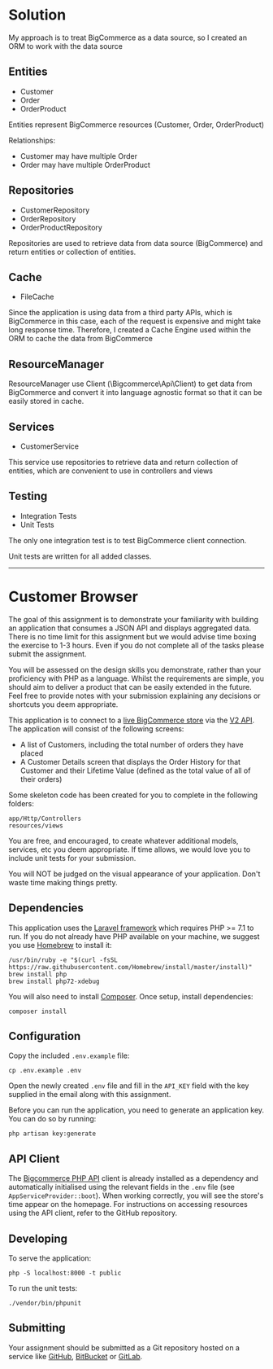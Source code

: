  # Solution
 
 My approach is to treat BigCommerce as a data source, so I created an ORM to work with the data source
 
 ## Entities
 * Customer 
 * Order
 * OrderProduct
 
 Entities represent BigCommerce resources (Customer, Order, OrderProduct)
 
 Relationships:  
 * Customer may have multiple Order
 * Order may have multiple OrderProduct
 
 ## Repositories
 * CustomerRepository
 * OrderRepository
 * OrderProductRepository
 
 Repositories are used to retrieve data from data source (BigCommerce) and return entities or collection of entities.
 
 ## Cache
 * FileCache
 
 Since the application is using data from a third party APIs, which is BigCommerce in this case, each of the request is expensive 
 and might take long response time. Therefore, I created a Cache Engine used within the ORM to cache the data from BigCommerce
 
 ## ResourceManager
 ResourceManager use Client (\Bigcommerce\Api\Client) to get data from BigCommerce and convert it into language agnostic format
 so that it can be easily stored in cache.
 
 ## Services
 * CustomerService
 
 This service use repositories to retrieve data and return collection of entities, which are convenient to use in controllers and views  
 ## Testing
 * Integration Tests
 * Unit Tests
 
 The only one integration test is to test BigCommerce client connection.
 
 Unit tests are written for all added classes.
 
 ----------------------------------------------------------------------------------------
 
 # Customer Browser
The goal of this assignment is to demonstrate your familiarity with building an application that consumes a JSON API
and displays aggregated data. There is no time limit for this assignment but we would advise time boxing the exercise
to 1-3 hours. Even if you do not complete all of the tasks please submit the assignment.

You will be assessed on the design skills you demonstrate, rather than your proficiency with PHP as a language. Whilst
the requirements are simple, you should aim to deliver a product that can be easily extended in the future. Feel free
to provide notes with your submission explaining any decisions or shortcuts you deem appropriate.

This application is to connect to a [live BigCommerce store](https://store-velgoi8q0k.mybigcommerce.com) via the
[V2 API](https://developer.bigcommerce.com/api/v2/). The application will consist of the following screens:
* A list of Customers, including the total number of orders they have placed
* A Customer Details screen that displays the Order History for that Customer and their Lifetime Value (defined as the
  total value of all of their orders)

Some skeleton code has been created for you to complete in the following folders:
```
app/Http/Controllers
resources/views
```

You are free, and encouraged, to create whatever additional models, services, etc you deem appropriate. If time allows,
we would love you to include unit tests for your submission.

You will NOT be judged on the visual appearance of your application. Don't waste time making things pretty.

## Dependencies
This application uses the [Laravel framework](https://laravel.com/docs/5.6) which requires PHP >= 7.1 to run. If you do
not already have PHP available on your machine, we suggest you use [Homebrew](https://brew.sh/) to install it:
```
/usr/bin/ruby -e "$(curl -fsSL https://raw.githubusercontent.com/Homebrew/install/master/install)"
brew install php
brew install php72-xdebug
```

You will also need to install [Composer](https://getcomposer.org/download/). Once setup, install dependencies:
```
composer install
```

## Configuration
Copy the included `.env.example` file:
```
cp .env.example .env
```

Open the newly created `.env` file and fill in the `API_KEY` field with the key supplied in the email along with this
assignment.

Before you can run the application, you need to generate an application key. You can do so by running:
```
php artisan key:generate
```

## API Client
The [Bigcommerce PHP API](https://github.com/bigcommerce/bigcommerce-api-php) client is already installed as a
dependency and automatically initialised using the relevant fields in the `.env` file (see `AppServiceProvider::boot`).
When working correctly, you will see the store's time appear on the homepage. For instructions on accessing resources
using the API client, refer to the GitHub repository.

## Developing

To serve the application:
```
php -S localhost:8000 -t public
```                               

To run the unit tests:
```
./vendor/bin/phpunit
```

## Submitting
Your assignment should be submitted as a Git repository hosted on a service like [GitHub](https://github.com),
[BitBucket](https://bitbucket.org/) or [GitLab](https://gitlab.com/).
